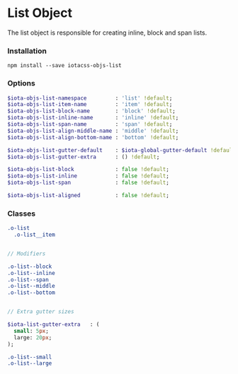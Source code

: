 # List Object #

The list object is responsible for creating inline, block and span lists.


### Installation ###

```
npm install --save iotacss-objs-list
```


### Options ###

```sass
$iota-objs-list-namespace         : 'list' !default;
$iota-objs-list-item-name         : 'item' !default;
$iota-objs-list-block-name        : 'block' !default;
$iota-objs-list-inline-name       : 'inline' !default;
$iota-objs-list-span-name         : 'span' !default;
$iota-objs-list-align-middle-name : 'middle' !default;
$iota-objs-list-align-bottom-name : 'bottom' !default;

$iota-objs-list-gutter-default    : $iota-global-gutter-default !default;
$iota-objs-list-gutter-extra      : () !default;

$iota-objs-list-block             : false !default;
$iota-objs-list-inline            : false !default;
$iota-objs-list-span              : false !default;

$iota-objs-list-aligned           : false !default;
```


### Classes ###

```sass
.o-list
  .o-list__item


// Modifiers

.o-list--block
.o-list--inline
.o-list--span
.o-list--middle
.o-list--bottom


// Extra gutter sizes

$iota-list-gutter-extra   : (
  small: 5px;
  large: 20px;
);

.o-list--small
.o-list--large
```
